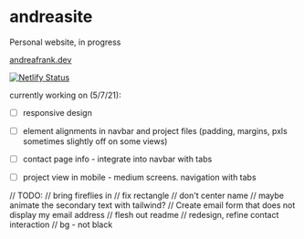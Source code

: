# andreasite
Personal website, in progress

[andreafrank.dev](http://www.andreafrank.dev)

[![Netlify Status](https://api.netlify.com/api/v1/badges/9ac6c95a-25bb-4f59-81e6-a0a399629ab6/deploy-status)](https://app.netlify.com/sites/stoic-mahavira-8e4c73/deploys)

currently working on (5/7/21):
- [ ] responsive design
- [ ] element alignments in navbar and project files (padding, margins, pxls sometimes slightly off on some views)
- [ ] contact page info - integrate into navbar with tabs
- [ ] project view in mobile - medium screens. navigation with tabs



// TODO:
// bring fireflies in
// fix rectangle
// don't center name
// maybe animate the secondary text with tailwind?
// Create email form that does not display my email address
// flesh out readme
// redesign, refine contact interaction
// bg - not black
